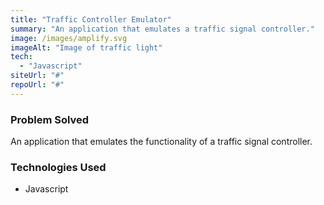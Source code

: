 ```yaml
---
title: "Traffic Controller Emulator"
summary: "An application that emulates a traffic signal controller."
image: /images/amplify.svg
imageAlt: "Image of traffic light"
tech:
  - "Javascript"
siteUrl: "#"
repoUrl: "#"
---
```


### Problem Solved

An application that emulates the functionality of a traffic signal controller.

### Technologies Used

- Javascript
